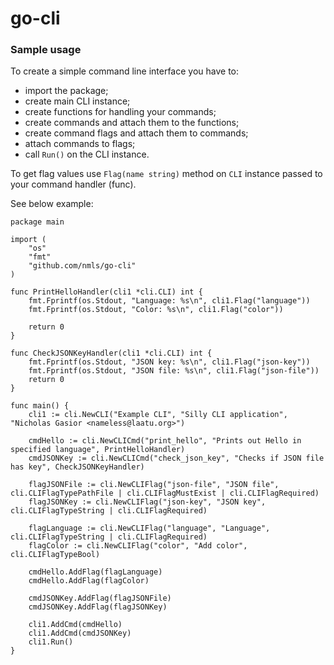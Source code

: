 # go-cli

### Sample usage

To create a simple command line interface you have to:

* import the package;
* create main CLI instance;
* create functions for handling your commands;
* create commands and attach them to the functions;
* create command flags and attach them to commands;
* attach commands to flags;
* call `Run()` on the CLI instance.

To get flag values use `Flag(name string)` method on `CLI` instance passed to your command handler (func).

See below example:

```
package main

import (
    "os"
    "fmt"
    "github.com/nmls/go-cli"
)

func PrintHelloHandler(cli1 *cli.CLI) int {
    fmt.Fprintf(os.Stdout, "Language: %s\n", cli1.Flag("language"))
    fmt.Fprintf(os.Stdout, "Color: %s\n", cli1.Flag("color"))

    return 0
}

func CheckJSONKeyHandler(cli1 *cli.CLI) int {
    fmt.Fprintf(os.Stdout, "JSON key: %s\n", cli1.Flag("json-key"))
    fmt.Fprintf(os.Stdout, "JSON file: %s\n", cli1.Flag("json-file"))
    return 0
}

func main() {
    cli1 := cli.NewCLI("Example CLI", "Silly CLI application", "Nicholas Gasior <nameless@laatu.org>")

    cmdHello := cli.NewCLICmd("print_hello", "Prints out Hello in specified language", PrintHelloHandler)
    cmdJSONKey := cli.NewCLICmd("check_json_key", "Checks if JSON file has key", CheckJSONKeyHandler)

    flagJSONFile := cli.NewCLIFlag("json-file", "JSON file", cli.CLIFlagTypePathFile | cli.CLIFlagMustExist | cli.CLIFlagRequired)
    flagJSONKey := cli.NewCLIFlag("json-key", "JSON key", cli.CLIFlagTypeString | cli.CLIFlagRequired)

    flagLanguage := cli.NewCLIFlag("language", "Language", cli.CLIFlagTypeString | cli.CLIFlagRequired)
    flagColor := cli.NewCLIFlag("color", "Add color", cli.CLIFlagTypeBool)

    cmdHello.AddFlag(flagLanguage)
    cmdHello.AddFlag(flagColor)

    cmdJSONKey.AddFlag(flagJSONFile)
    cmdJSONKey.AddFlag(flagJSONKey)

    cli1.AddCmd(cmdHello)
    cli1.AddCmd(cmdJSONKey)
    cli1.Run()
}
```


